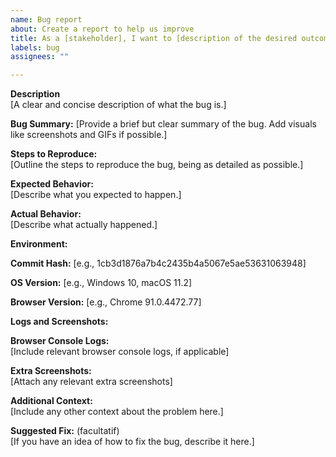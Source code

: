 ```yaml
---  
name: Bug report  
about: Create a report to help us improve  
title: As a [stakeholder], I want to [description of the desired outcome].  
labels: bug  
assignees: ""  

---  
```


**Description**  
[A clear and concise description of what the bug is.]

**Bug Summary:** [Provide a brief but clear summary of the bug. Add visuals  
like screenshots and GIFs if possible.]  

**Steps to Reproduce:**  
[Outline the steps to reproduce the bug, being as detailed as possible.]  

**Expected Behavior:**  
[Describe what you expected to happen.]  

**Actual Behavior:**  
[Describe what actually happened.]  

**Environment:**  

**Commit Hash:** [e.g., 1cb3d1876a7b4c2435b4a5067e5ae53631063948]  

**OS Version:** [e.g., Windows 10, macOS 11.2]  

**Browser Version:** [e.g., Chrome 91.0.4472.77]  

**Logs and Screenshots:**  

**Browser Console Logs:**  
[Include relevant browser console logs, if applicable]  

**Extra Screenshots:**  
[Attach any relevant extra screenshots]  

**Additional Context:**  
[Include any other context about the problem here.]  

**Suggested Fix:** (facultatif)  
[If you have an idea of how to fix the bug, describe it here.]

